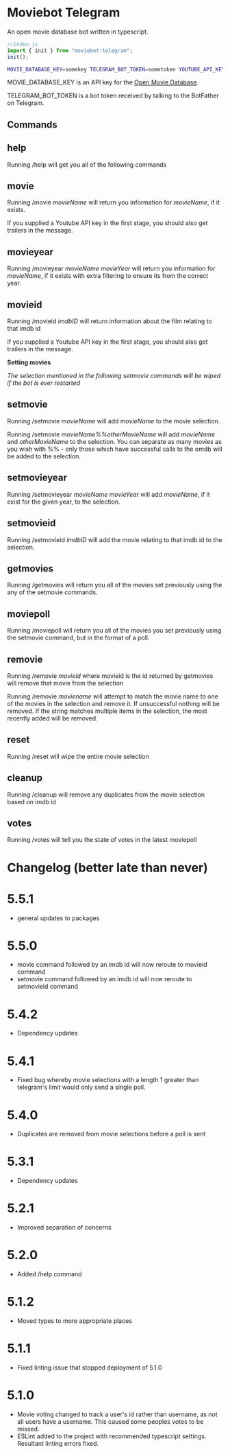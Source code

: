 # Moviebot Telegram

An open movie database bot written in typescript.

```javascript
//index.js
import { init } from "moviebot-telegram";
init();
```

```bash
MOVIE_DATABASE_KEY=somekey TELEGRAM_BOT_TOKEN=sometoken YOUTUBE_API_KEY=somekey node index.js
```

MOVIE_DATABASE_KEY is an API key for the [Open Movie Database](http://www.omdbapi.com/).

TELEGRAM_BOT_TOKEN is a bot token received by talking to the BotFather on Telegram.

## Commands

## help

Running /help will get you all of the following commands

## movie

Running /movie _movieName_ will return you information for _movieName_, if it exists.

If you supplied a Youtube API key in the first stage, you should also get trailers in the message.

## movieyear

Running /movieyear _movieName_ _movieYear_ will return you information for _movieName_, if it exists with extra filtering to ensure its from the correct year.

## movieid

Running /movieid _imdbID_ will return information about the film relating to that imdb id

If you supplied a Youtube API key in the first stage, you should also get trailers in the message.

**Setting movies**

_The selection mentioned in the following setmovie commands will be wiped if the bot is ever restarted_

## setmovie

Running /setmovie _movieName_ will add _movieName_ to the movie selection.

Running /setmovie _movieName%%otherMovieName_ will add _movieName_ and _otherMovieName_ to the selection. You can separate as many movies as you wish with %% - only those which have successful calls to the omdb will be added to the selection.

## setmovieyear

Running /setmovieyear _movieName_ _movieYear_ will add _movieName_, if it exist for the given year, to the selection.

## setmovieid

Running /setmovieid _imdbID_ will add the movie relating to that imdb id to the selection.

## getmovies

Running /getmovies will return you all of the movies set previously using the any of the setmovie commands.

## moviepoll

Running /moviepoll will return you all of the movies you set previously using the setmovie command, but in the format of a poll.

## removie

Running /removie _movieid_ where movieid is the id returned by getmovies will remove that movie from the selection

Running /removie _moviename_ will attempt to match the movie name to one of the movies in the selection and remove it. If unsuccessful nothing will be removed. If the string matches multiple items in the selection, the most recently added will be removed.

## reset

Running /reset will wipe the entire movie selection

## cleanup

Running /cleanup will remove any duplicates from the movie selection based on imdb id

## votes

Running /votes will tell you the state of votes in the latest moviepoll

# Changelog (better late than never)

# 5.5.1

- general updates to packages

# 5.5.0

- movie command followed by an imdb id will now reroute to movieid command
- setmovie command followed by an imdb id will now reroute to setmovieid command

# 5.4.2

- Dependency updates

# 5.4.1

- Fixed bug whereby movie selections with a length 1 greater than telegram's limit would only send a single poll.

# 5.4.0

- Duplicates are removed from movie selections before a poll is sent

# 5.3.1

- Dependency updates

# 5.2.1

- Improved separation of concerns

# 5.2.0

- Added /help command

# 5.1.2

- Moved types to more appropriate places

# 5.1.1

- Fixed linting issue that stopped deployment of 5.1.0

# 5.1.0

- Movie voting changed to track a user's id rather than username, as not all users have a username. This caused some peoples votes to be missed.
- ESLint added to the project with recommended typescript settings. Resultant linting errors fixed.
